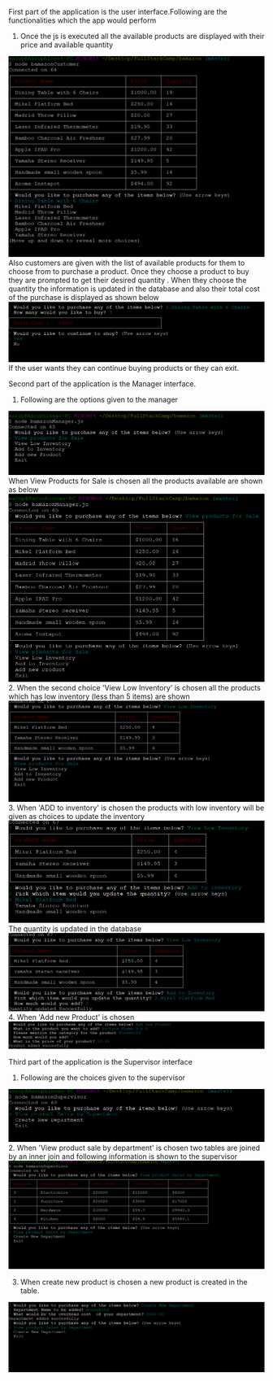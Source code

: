 First part of the application is the user interface.Following are the functionalities which the app would perform
1. Once the js is executed all the available products are displayed with their price and available quantity
<img src = 'images/Capture1.png'>
Also customers are given with the list of available products for them to choose from to purchase a product. 
Once they choose a product to buy they are prompted to get their desired quantity . When they choose the quantity the information is updated in the 
database and also their total cost of the purchase is displayed as shown below
<img src = 'images/Capture2.png'>
If the user wants they can continue buying products or they can exit.

Second part of the application is the Manager interface. 
1. Following are the options given to the manager 
<img src = 'images/Capture3.png'>
When View Products for Sale is chosen all the products available are shown as below 
<img src = 'images/Capture4.png'>
2. When the second choice 'View Low Inventory' is chosen all the products which has low inventory (less than 5 items) are shown 

<img src = 'images/Capture5.png'>
3. When 'ADD to inventory' is chosen the products with low inventory will be given as choices to update the inventory

<img src = 'images/Capture6.png'>
The quantity is updated in the database

<img src = 'images/Capture7.png'>
4. When 'Add new Product' is chosen
<img src = 'images/Capture8.png'>

Third part of the application is the Supervisor interface
1. Following are the choices given to the supervisor 
<img src = 'images/Capture9.png'>
2. When 'View product sale by department' is chosen two tables are joined by an inner join and following information is shown to the supervisor

<img src = 'images/Capture10.png'>

3. When create new product is chosen a new product is created in the table. 
<img src = 'images/Capture11.png'>

